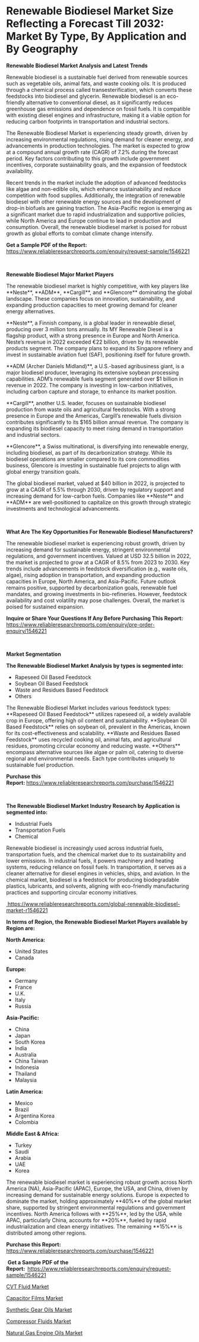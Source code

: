 <p><h1>Renewable Biodiesel Market Size Reflecting a Forecast Till 2032: Market By Type, By Application and By Geography</h1></p><p><strong>Renewable Biodiesel Market Analysis and Latest Trends</strong></p>
<p><p>Renewable biodiesel is a sustainable fuel derived from renewable sources such as vegetable oils, animal fats, and waste cooking oils. It is produced through a chemical process called transesterification, which converts these feedstocks into biodiesel and glycerin. Renewable biodiesel is an eco-friendly alternative to conventional diesel, as it significantly reduces greenhouse gas emissions and dependence on fossil fuels. It is compatible with existing diesel engines and infrastructure, making it a viable option for reducing carbon footprints in transportation and industrial sectors.</p><p>The Renewable Biodiesel Market is experiencing steady growth, driven by increasing environmental regulations, rising demand for cleaner energy, and advancements in production technologies. The market is expected to grow at a compound annual growth rate (CAGR) of 7.2% during the forecast period. Key factors contributing to this growth include government incentives, corporate sustainability goals, and the expansion of feedstock availability.</p><p>Recent trends in the market include the adoption of advanced feedstocks like algae and non-edible oils, which enhance sustainability and reduce competition with food supplies. Additionally, the integration of renewable biodiesel with other renewable energy sources and the development of drop-in biofuels are gaining traction. The Asia-Pacific region is emerging as a significant market due to rapid industrialization and supportive policies, while North America and Europe continue to lead in production and consumption. Overall, the renewable biodiesel market is poised for robust growth as global efforts to combat climate change intensify.</p></p>
<p><strong>Get a Sample PDF of the Report:&nbsp;</strong> <a href="https://www.reliableresearchreports.com/enquiry/request-sample/1546221?utm_campaign=40&utm_medium=2&utm_source=Github&utm_content=ia&utm_term=26012025&utm_id=renewable-biodiesel">https://www.reliableresearchreports.com/enquiry/request-sample/1546221</a></p>
<p>&nbsp;</p>
<p><strong>Renewable Biodiesel Major Market Players</strong></p>
<p><p>The renewable biodiesel market is highly competitive, with key players like **Neste**, **ADM**, **Cargill**, and **Glencore** dominating the global landscape. These companies focus on innovation, sustainability, and expanding production capacities to meet growing demand for cleaner energy alternatives.</p><p>**Neste**, a Finnish company, is a global leader in renewable diesel, producing over 3 million tons annually. Its MY Renewable Diesel is a flagship product, with a strong presence in Europe and North America. Neste’s revenue in 2022 exceeded €22 billion, driven by its renewable products segment. The company plans to expand its Singapore refinery and invest in sustainable aviation fuel (SAF), positioning itself for future growth.</p><p>**ADM (Archer Daniels Midland)**, a U.S.-based agribusiness giant, is a major biodiesel producer, leveraging its extensive soybean processing capabilities. ADM’s renewable fuels segment generated over $1 billion in revenue in 2022. The company is investing in low-carbon initiatives, including carbon capture and storage, to enhance its market position.</p><p>**Cargill**, another U.S. leader, focuses on sustainable biodiesel production from waste oils and agricultural feedstocks. With a strong presence in Europe and the Americas, Cargill’s renewable fuels division contributes significantly to its $165 billion annual revenue. The company is expanding its biodiesel capacity to meet rising demand in transportation and industrial sectors.</p><p>**Glencore**, a Swiss multinational, is diversifying into renewable energy, including biodiesel, as part of its decarbonization strategy. While its biodiesel operations are smaller compared to its core commodities business, Glencore is investing in sustainable fuel projects to align with global energy transition goals.</p><p>The global biodiesel market, valued at $40 billion in 2022, is projected to grow at a CAGR of 5.5% through 2030, driven by regulatory support and increasing demand for low-carbon fuels. Companies like **Neste** and **ADM** are well-positioned to capitalize on this growth through strategic investments and technological advancements.</p></p>
<p>&nbsp;</p>
<p><strong>What Are The Key Opportunities For Renewable Biodiesel Manufacturers?</strong></p>
<p><p>The renewable biodiesel market is experiencing robust growth, driven by increasing demand for sustainable energy, stringent environmental regulations, and government incentives. Valued at USD 32.5 billion in 2022, the market is projected to grow at a CAGR of 8.5% from 2023 to 2030. Key trends include advancements in feedstock diversification (e.g., waste oils, algae), rising adoption in transportation, and expanding production capacities in Europe, North America, and Asia-Pacific. Future outlook remains positive, supported by decarbonization goals, renewable fuel mandates, and growing investments in bio-refineries. However, feedstock availability and cost volatility may pose challenges. Overall, the market is poised for sustained expansion.</p></p>
<p><strong>Inquire or Share Your Questions If Any Before Purchasing This Report:</strong> <a href="https://www.reliableresearchreports.com/enquiry/pre-order-enquiry/1546221?utm_campaign=40&utm_medium=2&utm_source=Github&utm_content=ia&utm_term=26012025&utm_id=renewable-biodiesel">https://www.reliableresearchreports.com/enquiry/pre-order-enquiry/1546221</a></p>
<p>&nbsp;</p>
<p><strong>Market Segmentation</strong></p>
<p><strong>The Renewable Biodiesel Market Analysis by types is segmented into:</strong></p>
<p><ul><li>Rapeseed Oil Based Feedstock</li><li>Soybean Oil Based Feedstock</li><li>Waste and Residues Based Feedstock</li><li>Others</li></ul></p>
<p><p>The Renewable Biodiesel Market includes various feedstock types: **Rapeseed Oil Based Feedstock** utilizes rapeseed oil, a widely available crop in Europe, offering high oil content and sustainability. **Soybean Oil Based Feedstock** relies on soybean oil, prevalent in the Americas, known for its cost-effectiveness and scalability. **Waste and Residues Based Feedstock** uses recycled cooking oil, animal fats, and agricultural residues, promoting circular economy and reducing waste. **Others** encompass alternative sources like algae or palm oil, catering to diverse regional and environmental needs. Each type contributes uniquely to sustainable fuel production.</p></p>
<p><strong>Purchase this Report:&nbsp;</strong><a href="https://www.reliableresearchreports.com/purchase/1546221?utm_campaign=40&utm_medium=2&utm_source=Github&utm_content=ia&utm_term=26012025&utm_id=renewable-biodiesel">https://www.reliableresearchreports.com/purchase/1546221</a></p>
<p>&nbsp;</p>
<p><strong>The Renewable Biodiesel Market Industry Research by Application is segmented into:</strong></p>
<p><ul><li>Industrial Fuels</li><li>Transportation Fuels</li><li>Chemical</li></ul></p>
<p><p>Renewable biodiesel is increasingly used across industrial fuels, transportation fuels, and the chemical market due to its sustainability and lower emissions. In industrial fuels, it powers machinery and heating systems, reducing reliance on fossil fuels. In transportation, it serves as a cleaner alternative for diesel engines in vehicles, ships, and aviation. In the chemical market, biodiesel is a feedstock for producing biodegradable plastics, lubricants, and solvents, aligning with eco-friendly manufacturing practices and supporting circular economy initiatives.</p></p>
<p><a href="https://www.reliableresearchreports.com/global-renewable-biodiesel-market-r1546221?utm_campaign=40&utm_medium=2&utm_source=Github&utm_content=ia&utm_term=26012025&utm_id=renewable-biodiesel">&nbsp;https://www.reliableresearchreports.com/global-renewable-biodiesel-market-r1546221</a></p>
<p><strong>In terms of Region, the Renewable Biodiesel Market Players available by Region are:</strong></p>
<p>
    <p> <strong> North America: </strong>
        <ul>
            <li>United States</li>
            <li>Canada</li>
        </ul>
        </p> 
    <p> <strong> Europe: </strong>
        <ul>
            <li>Germany</li>
            <li>France</li>
            <li>U.K.</li>
            <li>Italy</li>
            <li>Russia</li>
        </ul>
        </p> 
    <p> <strong> Asia-Pacific: </strong>
        <ul>
            <li>China</li>
            <li>Japan</li>
            <li>South Korea</li>
            <li>India</li>
            <li>Australia</li>
            <li>China Taiwan</li>
            <li>Indonesia</li>
            <li>Thailand</li>
            <li>Malaysia</li>
        </ul>
        </p> 
    <p> <strong> Latin America: </strong>
        <ul>
            <li>Mexico</li>
            <li>Brazil</li>
            <li>Argentina Korea</li>
            <li>Colombia</li>
        </ul>
        </p> 
    <p> <strong> Middle East & Africa: </strong>
        <ul>
            <li>Turkey</li>
            <li>Saudi</li>
            <li>Arabia</li>
            <li>UAE</li>
            <li>Korea</li>
        </ul>
    </p>
    </p>
<p><p>The renewable biodiesel market is experiencing robust growth across North America (NA), Asia-Pacific (APAC), Europe, the USA, and China, driven by increasing demand for sustainable energy solutions. Europe is expected to dominate the market, holding approximately **40%** of the global market share, supported by stringent environmental regulations and government incentives. North America follows with **25%**, led by the USA, while APAC, particularly China, accounts for **20%**, fueled by rapid industrialization and clean energy initiatives. The remaining **15%** is distributed among other regions.</p></p>
<p><strong>Purchase this Report: </strong><a href="https://www.reliableresearchreports.com/purchase/1546221?utm_campaign=40&utm_medium=2&utm_source=Github&utm_content=ia&utm_term=26012025&utm_id=renewable-biodiesel">https://www.reliableresearchreports.com/purchase/1546221</a></p>
<p>&nbsp;<strong>Get a Sample PDF of the Report:&nbsp;&nbsp;</strong><a href="https://www.reliableresearchreports.com/enquiry/request-sample/1546221?utm_campaign=40&utm_medium=2&utm_source=Github&utm_content=ia&utm_term=26012025&utm_id=renewable-biodiesel">https://www.reliableresearchreports.com/enquiry/request-sample/1546221</a></p>
<p><strong></strong></p>
<p><p><a href="https://github.com/saroarmaicky/Market-Research-Report-List-1/blob/main/cvt-fluid-market.md?utm_campaign=40&utm_medium=2&utm_source=Github&utm_content=ia&utm_term=26012025&utm_id=renewable-biodiesel">CVT Fluid Market</a></p><p><a href="https://github.com/lvaill871987/Market-Research-Report-List-1/blob/main/capacitor-films-market.md?utm_campaign=40&utm_medium=2&utm_source=Github&utm_content=ia&utm_term=26012025&utm_id=renewable-biodiesel">Capacitor Films Market</a></p><p><a href="https://github.com/ahamdyzabira4/Market-Research-Report-List-1/blob/main/synthetic-gear-oils-market.md?utm_campaign=40&utm_medium=2&utm_source=Github&utm_content=ia&utm_term=26012025&utm_id=renewable-biodiesel">Synthetic Gear Oils Market</a></p><p><a href="https://github.com/crosejeanetta00360/Market-Research-Report-List-1/blob/main/compressor-fluids-market.md?utm_campaign=40&utm_medium=2&utm_source=Github&utm_content=ia&utm_term=26012025&utm_id=renewable-biodiesel">Compressor Fluids Market</a></p><p><a href="https://github.com/klaassenmackenzie6/Market-Research-Report-List-1/blob/main/natural-gas-engine-oils-market.md?utm_campaign=40&utm_medium=2&utm_source=Github&utm_content=ia&utm_term=26012025&utm_id=renewable-biodiesel">Natural Gas Engine Oils Market</a></p></p>
